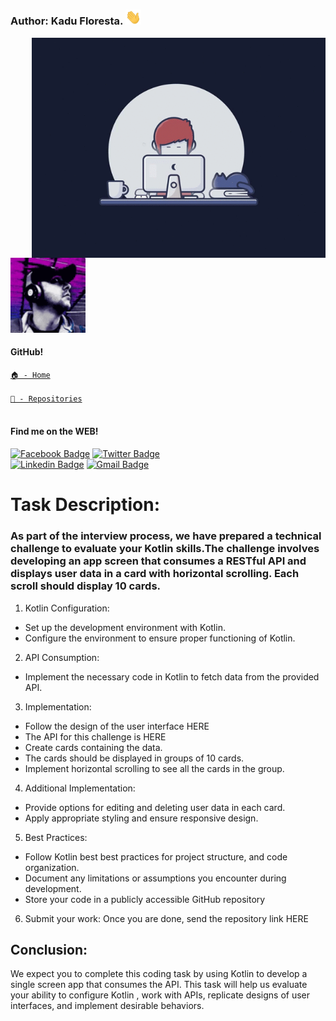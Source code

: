 <h3> Author: Kadu Floresta. <img src="https://github.com/KaduFloresta/KaduFloresta/blob/main/img/Hi.gif?raw=true" width="25"></h3>
<img align="right" alt="GIF" src="https://github.com/KaduFloresta/KaduFloresta/blob/main/img/gif2.gif?raw=true" width="470";/>

<a href="https://www.linkedin.com/in/kadufloresta/">
 <img src="https://github.com/KaduFloresta/KaduFloresta/blob/main/img/profile.gif?raw=true" width="120px; alt=""/></b></a>  
 <br>
 
<h4>GitHub!</h4>
 <code><a href="https://github.com/KaduFloresta" title="HomeGit">🏠 - Home</a><br></code><br>
 <code><a href="https://github.com/KaduFloresta?tab=repositories" title="RepoGit">📂 - Repositories</a><br></code>
 
<br>

<h4>Find me on the WEB!</h4>

[![Facebook Badge](https://img.shields.io/badge/-Kadu_Floresta-lightblue?style=flat-square&logo=Facebook&logoColor=white&link=https://www.facebook.com/kadu.floresta)](https://www.facebook.com/kadu.floresta)
[![Twitter Badge](https://img.shields.io/badge/-@kadu_kururu-1ca0f1?style=flat-square&labelColor=1ca0f1&logo=twitter&logoColor=white&link=https://twitter.com/kadu_kururu)](https://twitter.com/kadu_kururu)
<br>
[![Linkedin Badge](https://img.shields.io/badge/-Kadu_Floresta-blue?style=flat-square&logo=Linkedin&logoColor=white&link=https://www.linkedin.com/in/kadufloresta/)](https://www.linkedin.com/in/kadufloresta/)
[![Gmail Badge](https://img.shields.io/badge/-cefloresta1@gmail.com-c14438?style=flat-square&logo=Gmail&logoColor=white&link=mailto:cefloresta1@gmail.com)](mailto:cefloresta1@gmail.com)

# Task Description:
### As part of the interview process, we have prepared a technical challenge to evaluate your Kotlin skills.The challenge involves developing an app screen that consumes a RESTful API and displays user data in a card with horizontal scrolling. Each scroll should display 10 cards.

1. Kotlin Configuration:
- Set up the development environment with Kotlin.
- Configure the environment to ensure proper functioning of Kotlin.
  
2. API Consumption:
- Implement the necessary code in Kotlin to fetch data from the provided API.
  
3. Implementation:
- Follow the design of the user interface HERE
- The API for this challenge is HERE
- Create cards containing the data.
- The cards should be displayed in groups of 10 cards.
- Implement horizontal scrolling to see all the cards in the group.
  
4. Additional Implementation:
- Provide options for editing and deleting user data in each card.
- Apply appropriate styling and ensure responsive design.
  
5. Best Practices:
- Follow Kotlin best best practices for project structure, and code organization.
- Document any limitations or assumptions you encounter during development.
- Store your code in a publicly accessible GitHub repository

6. Submit your work:
Once you are done, send the repository link HERE

## Conclusion:
We expect you to complete this coding task by using Kotlin to develop a single screen app that
consumes the API. This task will help us evaluate your ability to configure Kotlin , work with
APIs, replicate designs of user interfaces, and implement desirable behaviors.
